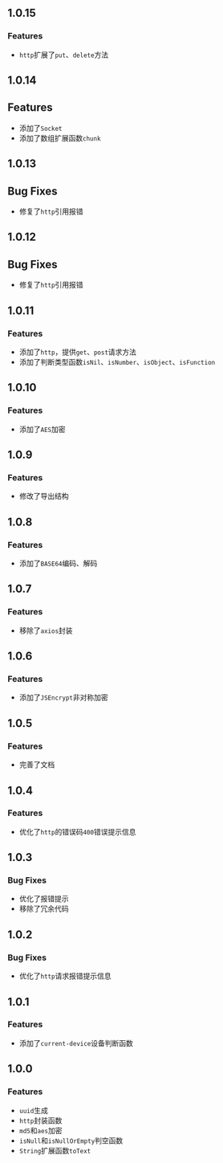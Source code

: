 ## 1.0.15

### Features

+ `http`扩展了`put`、`delete`方法

## 1.0.14

## Features

+ 添加了`Socket`
+ 添加了数组扩展函数`chunk`

## 1.0.13

## Bug Fixes

+ 修复了`http`引用报错

## 1.0.12

## Bug Fixes

+ 修复了`http`引用报错

## 1.0.11

### Features

+ 添加了`http`，提供`get`、`post`请求方法
+ 添加了判断类型函数`isNil`、`isNumber`、`isObject`、`isFunction`

## 1.0.10

### Features

+ 添加了`AES`加密

## 1.0.9

### Features

+ 修改了导出结构

## 1.0.8

### Features

+ 添加了`BASE64`编码、解码

## 1.0.7

### Features

+ 移除了`axios`封装

## 1.0.6

### Features

+ 添加了`JSEncrypt`非对称加密

## 1.0.5

### Features

+ 完善了文档

## 1.0.4

### Features

+ 优化了`http`的错误码`400`错误提示信息

## 1.0.3

### Bug Fixes

+ 优化了报错提示
+ 移除了冗余代码

## 1.0.2

### Bug Fixes

+ 优化了`http`请求报错提示信息

## 1.0.1

### Features

+ 添加了`current-device`设备判断函数

## 1.0.0

### Features

+ `uuid`生成
+ `http`封装函数
+ `md5`和`aes`加密
+ `isNull`和`isNullOrEmpty`判空函数
+ `String`扩展函数`toText`

